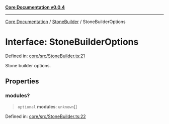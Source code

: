 [**Core Documentation v0.0.4**](../../README.md)

***

[Core Documentation](../../modules.md) / [StoneBuilder](../README.md) / StoneBuilderOptions

# Interface: StoneBuilderOptions

Defined in: [core/src/StoneBuilder.ts:21](https://github.com/stonemjs/core/blob/4b1b931e44a5db2600109fa7ae2a8b532ed77730/src/StoneBuilder.ts#L21)

Stone builder options.

## Properties

### modules?

> `optional` **modules**: `unknown`[]

Defined in: [core/src/StoneBuilder.ts:22](https://github.com/stonemjs/core/blob/4b1b931e44a5db2600109fa7ae2a8b532ed77730/src/StoneBuilder.ts#L22)
